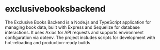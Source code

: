 # exclusivebooksbackend
The Exclusive Books Backend is a Node.js and TypeScript application for managing book data, built with Express and Sequelize for database interactions. It uses Axios for API requests and supports environment configuration via dotenv. The project includes scripts for development with hot-reloading and production-ready builds.

